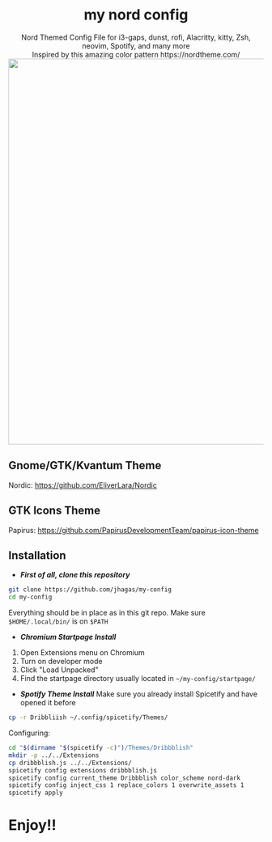 <h1 align="center">my nord config</h1>

<div align="center">
Nord Themed Config File for i3-gaps, dunst, rofi, Alacritty, kitty, Zsh, neovim, Spotify, and many more<br>
  Inspired by this amazing color pattern https://nordtheme.com/<br>
<img src="https://github.com/jhagas/my-config/raw/main/Screenshot/3.png" width="763">
</div>

## Gnome/GTK/Kvantum Theme
Nordic: https://github.com/EliverLara/Nordic

## GTK Icons Theme
Papirus: https://github.com/PapirusDevelopmentTeam/papirus-icon-theme

## Installation
- ***First of all, clone this repository***
```bash
git clone https://github.com/jhagas/my-config
cd my-config
```

Everything should be in place as in this git repo.
Make sure `$HOME/.local/bin/` is on `$PATH`


- ***Chromium Startpage Install***
1. Open Extensions menu on Chromium
2. Turn on developer mode
3. Click "Load Unpacked"
4. Find the startpage directory
usually located in
```~/my-config/startpage/```

- ***Spotify Theme Install***
Make sure you already install Spicetify and have opened it before
```bash
cp -r Dribbliish ~/.config/spicetify/Themes/
```
Configuring:
```bash
cd "$(dirname "$(spicetify -c)")/Themes/Dribbblish"
mkdir -p ../../Extensions
cp dribbblish.js ../../Extensions/
spicetify config extensions dribbblish.js
spicetify config current_theme Dribbblish color_scheme nord-dark
spicetify config inject_css 1 replace_colors 1 overwrite_assets 1
spicetify apply
```

# Enjoy!!
